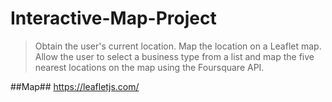 # Interactive-Map-Project

> Obtain the user's current location.
> Map the location on a Leaflet map.
> Allow the user to select a business type from a list and map the five nearest locations on the map using the Foursquare API.

##Map## https://leafletjs.com/